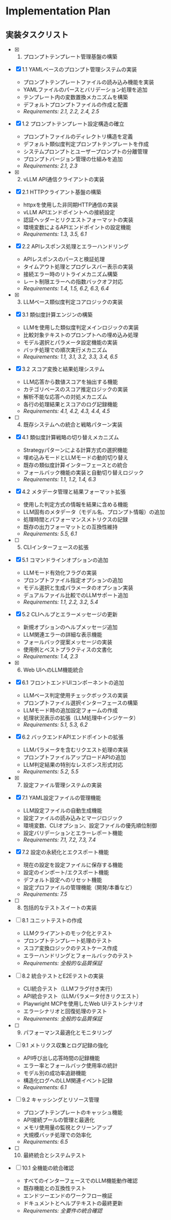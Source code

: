# Implementation Plan

## 実装タスクリスト

- [x] 1. プロンプトテンプレート管理基盤の構築
- [x] 1.1 YAMLベースのプロンプト管理システムの実装
  - プロンプトテンプレートファイルの読み込み機能を実装
  - YAMLファイルのパースとバリデーション処理を追加
  - テンプレート内の変数置換メカニズムを構築
  - デフォルトプロンプトファイルの作成と配置
  - _Requirements: 2.1, 2.2, 2.4, 2.5_

- [x] 1.2 プロンプトテンプレート設定構造の確立
  - プロンプトファイルのディレクトリ構造を定義
  - デフォルト類似度判定プロンプトテンプレートを作成
  - システムプロンプトとユーザープロンプトの分離管理
  - プロンプトバージョン管理の仕組みを追加
  - _Requirements: 2.1, 2.3_

- [x] 2. vLLM API通信クライアントの実装
- [x] 2.1 HTTPクライアント基盤の構築
  - httpxを使用した非同期HTTP通信の実装
  - vLLM APIエンドポイントへの接続設定
  - 認証ヘッダーとリクエストフォーマットの実装
  - 環境変数によるAPIエンドポイントの設定機能
  - _Requirements: 1.3, 3.5, 6.1_

- [x] 2.2 APIレスポンス処理とエラーハンドリング
  - APIレスポンスのパースと検証処理
  - タイムアウト処理とプログレスバー表示の実装
  - 接続エラー時のリトライメカニズム構築
  - レート制限エラーへの指数バックオフ対応
  - _Requirements: 1.4, 1.5, 6.2, 6.3, 6.4_

- [x] 3. LLMベース類似度判定コアロジックの実装
- [x] 3.1 類似度計算エンジンの構築
  - LLMを使用した類似度判定メインロジックの実装
  - 比較対象テキストのプロンプトへの埋め込み処理
  - モデル選択とパラメータ設定機能の実装
  - バッチ処理での順次実行メカニズム
  - _Requirements: 1.1, 3.1, 3.2, 3.3, 3.4, 6.5_

- [x] 3.2 スコア変換と結果処理システム
  - LLM応答から数値スコアを抽出する機能
  - カテゴリベースのスコア推定ロジックの実装
  - 解析不能な応答への対処メカニズム
  - 各行の処理結果とスコアのログ記録機能
  - _Requirements: 4.1, 4.2, 4.3, 4.4, 4.5_

- [ ] 4. 既存システムへの統合と戦略パターン実装
- [x] 4.1 類似度計算戦略の切り替えメカニズム
  - Strategyパターンによる計算方式の選択機能
  - 埋め込みモードとLLMモードの動的切り替え
  - 既存の類似度計算インターフェースとの統合
  - フォールバック機能の実装と自動切り替えロジック
  - _Requirements: 1.1, 1.2, 1.4, 6.3_

- [x] 4.2 メタデータ管理と結果フォーマット拡張
  - 使用した判定方式の情報を結果に含める機能
  - LLM固有のメタデータ（モデル名、プロンプト情報）の追加
  - 処理時間とパフォーマンスメトリクスの記録
  - 既存の出力フォーマットとの互換性維持
  - _Requirements: 5.5, 6.1_

- [ ] 5. CLIインターフェースの拡張
- [x] 5.1 コマンドラインオプションの追加
  - LLMモード有効化フラグの実装
  - プロンプトファイル指定オプションの追加
  - モデル選択と生成パラメータのオプション実装
  - デュアルファイル比較でのLLMサポート追加
  - _Requirements: 1.1, 2.2, 3.2, 5.4_

- [x] 5.2 CLIヘルプとエラーメッセージの更新
  - 新規オプションのヘルプメッセージ追加
  - LLM関連エラーの詳細な表示機能
  - フォールバック提案メッセージの実装
  - 使用例とベストプラクティスの文書化
  - _Requirements: 1.4, 2.3_

- [x] 6. Web UIへのLLM機能統合
- [x] 6.1 フロントエンドUIコンポーネントの追加
  - LLMベース判定使用チェックボックスの実装
  - プロンプトファイル選択インターフェースの構築
  - LLMモード時の追加設定フォームの作成
  - 処理状況表示の拡張（LLM処理中インジケータ）
  - _Requirements: 5.1, 5.3, 6.2_

- [x] 6.2 バックエンドAPIエンドポイントの拡張
  - LLMパラメータを含むリクエスト処理の実装
  - プロンプトファイルアップロードAPIの追加
  - LLM判定結果の特別なレスポンス形式対応
  - _Requirements: 5.2, 5.5_

- [x] 7. 設定ファイル管理システムの実装
- [x] 7.1 YAML設定ファイルの管理機能
  - LLM設定ファイルの自動生成機能
  - 設定ファイルの読み込みとマージロジック
  - 環境変数、CLIオプション、設定ファイルの優先順位制御
  - 設定バリデーションとエラーレポート機能
  - _Requirements: 7.1, 7.2, 7.3, 7.4_

- [x] 7.2 設定の永続化とエクスポート機能
  - 現在の設定を設定ファイルに保存する機能
  - 設定のインポート/エクスポート機能
  - デフォルト設定へのリセット機能
  - 設定プロファイルの管理機能（開発/本番など）
  - _Requirements: 7.5_

- [ ] 8. 包括的なテストスイートの実装
- [ ] 8.1 ユニットテストの作成
  - LLMクライアントのモック化とテスト
  - プロンプトテンプレート処理のテスト
  - スコア変換ロジックのテストケース作成
  - エラーハンドリングとフォールバックのテスト
  - _Requirements: 全般的な品質保証_

- [ ] 8.2 統合テストとE2Eテストの実装
  - CLI統合テスト（LLMフラグ付き実行）
  - API統合テスト（LLMパラメータ付きリクエスト）
  - Playwright MCPを使用したWeb UIテストシナリオ
  - エラーシナリオと回復処理のテスト
  - _Requirements: 全般的な品質保証_

- [ ] 9. パフォーマンス最適化とモニタリング
- [ ] 9.1 メトリクス収集とログ記録の強化
  - API呼び出し応答時間の記録機能
  - エラー率とフォールバック使用率の統計
  - モデル別の成功率追跡機能
  - 構造化ログへのLLM関連イベント記録
  - _Requirements: 6.1_

- [ ] 9.2 キャッシングとリソース管理
  - プロンプトテンプレートのキャッシュ機能
  - API接続プールの管理と最適化
  - メモリ使用量の監視とクリーンアップ
  - 大規模バッチ処理での効率化
  - _Requirements: 6.5_

- [ ] 10. 最終統合とシステムテスト
- [ ] 10.1 全機能の統合確認
  - すべてのインターフェースでのLLM機能動作確認
  - 既存機能との互換性テスト
  - エンドツーエンドのワークフロー検証
  - ドキュメントとヘルプテキストの最終更新
  - _Requirements: 全要件の統合確認_